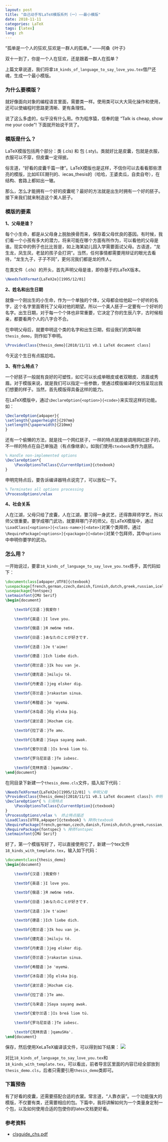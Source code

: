 ```yaml
---
layout: post
title: "自己动手写LaTeX模版系列（一）——最小模版"
date: 2018-11-11
categories: LaTeX
tags: [latex]
lang: zh
---
```


“孤单是一个人的狂欢,狂欢是一群人的孤单。” ——阿桑《叶子》

双十一到了，你是一个人在狂欢，还是跟着一群人在孤单？

<!--more-->

上篇文章说道，我们将拿```18_kinds_of_language_to_say_love_you.tex```借尸还魂，生成一个最小模版。

### 为什么要模版？

就好像面向对象的编程语言里面，需要类一样。使用类可以大大简化操作和使用，还可以使编程时思路更清晰、更有条理性。

说了这么多虚的，似乎没有什么用。作为程序猿，信奉的是 “Talk is cheap, show me your code”! 下面就开始说干货了。


### 模版是什么？

LaTeX模版包括两个部分：类 (.cls) 和 包 (.sty)。类就好比是皮囊，包就是衣服，衣服可以不穿，但皮囊一定得披。

俗言道，“好看的皮囊千篇一律”。LaTeX模版也是这样，不信你可以去看看那些漂亮的模版，比如IEEE期刊的、iecas_thesis的（哈哈，王婆卖瓜，自卖自夸），在结构、套路上都如出一辙。

那么，怎么才能拥有一个好的皮囊呢？最好的方法就是出生时拥有一个好的胚子。接下来我们就来制造这个美人胚子。

### 模版的要素

**1、父母是谁？**

每个小生命，都是从父母身上脱胎换骨而来，保存着父母优良的基因。有时候，我们看一个小孩有多大的潜力，将来可能在哪个方面有所作为，可以看他的父母是谁。现实中的例子也比比皆是，如上海某幼儿园入学需要面试父母。古语道，“龙生龙，凤生凤，老鼠的孩子会打洞”。当然，任何事情都需要用辩证的眼光去看待，“龙生九子，子子不同”，更何况我们都是龙的传人。

在类文件（.cls）的开头，首先声明父母是谁，即你基于的LaTeX版本。
```latex
\NeedsTeXFormat{LaTeX2e}[1995/12/01]
```

**2、姓名和出生日期**

就像一个刚出生的小生命，作为一个单独的个体，父母都会给他起一个好听的名字，这个名字里面寄托了父母对他的期望。所以一个美人胚子一定要有一个好听的名字。出生日期，对于每一个个体也非常重要，它决定了你的生辰八字，古时候相亲，都要看两个人的八字合不合。

在申明父母后，就要申明这个类的名字和出生日期，假设我们的类叫做```thesis_demo```，则作如下申明。
```latex
\ProvidesClass{thesis_demo}[2018/11/11 v0.1 LaTeX document class]
```
今天这个生日有点尴尬哈。

**3、有什么特点？**

一个好胚子一般就有良好的可塑性，如它可以长成单眼皮或者双眼皮、浓眉或秀眉。对于模版来说，就是我们可以指定一些参数，使通过模版编译的文档呈现出我们想要的样子。当然，首先模版得具备这样的能力。

在LaTeX模版中，通过```\DeclareOption{<option>}{<code>}```来实现这样的功能。如：
```latex
\DeclareOption{a4paper}{
\setlength{\paperheight}{297mm}
\setlength{\paperwidth}{210mm}
}
```

还有一个偷懒的方法，就是找一个网红胚子，一样的特点就直接调用网红胚子的，不一样的特点在自己单独造（有点像继承）。如我们使用```ctexbook```类作为底胚。
```latex
% Handle non-implemented options
\DeclareOption*{
    \PassOptionsToClass{\CurrentOption}{ctexbook}
}
```
申明完特点后，要告诉编译器特点说完了，可以放松一下。
```latex
% Terminates all options processing
\ProcessOptions\relax
```

**4、社会关系**

人在江湖，父母只给了皮囊，人在江湖，要习得一身武艺，还得靠拜师学艺，所以师父很重要。要学成哪门武功，就要拜哪门子的师父。在LaTeX模版中，通过```\LoadClass[<options>]{<class-name>}[<date>]```对某个类拜师，通过```\RequirePackage[<options>]{<package>}[<date>]```对某个包拜师，其中```options```中申明你要学的武功。

### 怎么用？

一开始说过，要拿```18_kinds_of_language_to_say_love_you.tex```练手，其代码如下：
```latex
\documentclass[a4paper,UTF8]{ctexbook}
\usepackage[french,german,czech,danish,finnish,dutch,greek,russian,icelandic,irish,latin,japanese,malay,polish,romanian,english]{babel}
\usepackage{fontspec}
\setmainfont{CMU Serif}
\begin{document}
	
	\textbf{汉语：}我爱你！
	
	\textbf{英语：}I love you.
	
	\textbf{俄语：}Я люблю тебя. 	
	
	\textbf{日语：}あなたのことが好きです.
	
	\textbf{法语：}Je t'aime!

	\textbf{德语：}Ich liebe dich.
	
	\textbf{荷兰语：}Ik hou van je.
	
	\textbf{捷克语：}miluju tě.
	
	\textbf{丹麦语：}jeg elsker dig.
	
	\textbf{芬兰语：}rakastan sinua.
	
	\textbf{希腊语：}σ 'αγαπώ.
	
	\textbf{冰岛语：}Ég elska þig.
	
	\textbf{波兰语：}Kocham cię.
	
	\textbf{拉丁语：}Te amo.
	
	\textbf{马来语：}Saya sayang awak.
		
	\textbf{爱尔兰语：}Is breá liom tú.
	
	\textbf{罗马尼亚语：}Te iubesc.
	
	\textbf{克林贡语：}qamuSHa'.
\end{document}
```

在同目录下新建一个```thesis_demo.cls```文件，插入如下代码：
```latex
\NeedsTeXFormat{LaTeX2e}[1995/12/01] % 申明父母
\ProvidesClass{thesis_demo}[2018/11/11 v0.1 LaTeX document class]% 申明名字和出生日期
\DeclareOption*{ % 引用特点
    \PassOptionsToClass{\CurrentOption}{ctexbook}
}
\ProcessOptions\relax %  终止特点描述
\LoadClass[UTF8,a4paper]{ctexbook} % 拜师ctexbook
\RequirePackage[french,german,czech,danish,finnish,dutch,greek,russian,icelandic,irish,latin,japanese,malay,polish,romanian,english]{babel}% 拜师babel
\RequirePackage{fontspec} %	拜师fontspec
\setmainfont{CMU Serif}
```
好了，第一个模版写好了，可以直接使用它了，新建一个tex文件```18_kinds_with_template.tex```，输入如下代码：
```latex
\documentclass{thesis_demo}
\begin{document}
	
	\textbf{汉语：}我爱你！
	
	\textbf{英语：}I love you.
	
	\textbf{俄语：}Я люблю тебя. 	
	
	\textbf{日语：}あなたのことが好きです.
	
	\textbf{法语：}Je t'aime!

	\textbf{德语：}Ich liebe dich.
	
	\textbf{荷兰语：}Ik hou van je.
	
	\textbf{捷克语：}miluju tě.
	
	\textbf{丹麦语：}jeg elsker dig.
	
	\textbf{芬兰语：}rakastan sinua.
	
	\textbf{希腊语：}σ 'αγαπώ.
	
	\textbf{冰岛语：}Ég elska þig.
	
	\textbf{波兰语：}Kocham cię.
	
	\textbf{拉丁语：}Te amo.
	
	\textbf{马来语：}Saya sayang awak.
		
	\textbf{爱尔兰语：}Is breá liom tú.
	
	\textbf{罗马尼亚语：}Te iubesc.
	
	\textbf{克林贡语：}qamuSHa'.
\end{document}
```
保存，然后使用XeLaTeX编译该文件，可以得到如下结果：
![](http://github.com/MELCHIOR-1/melchior-1.github.io/raw/master/images/18language.png)

对比```18_kinds_of_language_to_say_love_you.tex```和```18_kinds_with_template.tex```，可以看出，前者导言区里面的内容已经全部放到```thesis_demo.cls```，后者只需要引用```thesis_demo```类即可。

### 下篇预告

有了好看的皮囊，还需要搭配合适的衣裳。常言道，“人靠衣装”。一个功能强大的模版，不仅要有类，还需要相应的包。下篇中，我将讲解如何为一个类量身定制一个包，以及如何使用合适的包使你的latex文档更好看。

### 参考资料

- [clsguide_chs.pdf](https://wenku.baidu.com/view/a7a25a8371fe910ef12df8c9.html)